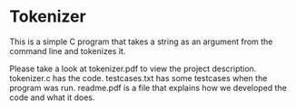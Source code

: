 # Tokenizer
This is a simple C program that takes a string as an argument from the command line and tokenizes it. 

Please take a look at tokenizer.pdf to view the project description. 
tokenizer.c has the code. testcases.txt has some testcases when the program was run. 
readme.pdf is a file that explains how we developed the code and what it does. 
